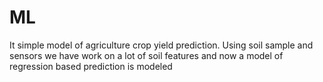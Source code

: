 # ML
It simple model of agriculture crop yield prediction.
Using soil sample and sensors we have work on a lot of soil features and now a model of regression based prediction is modeled
